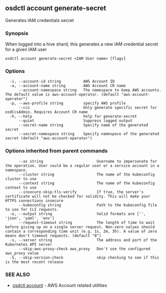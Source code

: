 ## osdctl account generate-secret

Generates IAM credentials secret

### Synopsis

When logged into a hive shard, this generates a new IAM credential secret for a given IAM user

```
osdctl account generate-secret <IAM User name> [flags]
```

### Options

```
  -i, --account-id string          AWS Account ID
  -a, --account-name string        AWS Account CR name
      --account-namespace string   The namespace to keep AWS accounts. The default value is aws-account-operator. (default "aws-account-operator")
  -p, --aws-profile string         specify AWS profile
      --ccs                        Only generate specific secret for osdCcsAdmin. Requires Account CR name
  -h, --help                       help for generate-secret
      --quiet                      Suppress logged output
      --secret-name string         Specify name of the generated secret
      --secret-namespace string    Specify namespace of the generated secret (default "aws-account-operator")
```

### Options inherited from parent commands

```
      --as string                        Username to impersonate for the operation. User could be a regular user or a service account in a namespace.
      --cluster string                   The name of the kubeconfig cluster to use
      --context string                   The name of the kubeconfig context to use
      --insecure-skip-tls-verify         If true, the server's certificate will not be checked for validity. This will make your HTTPS connections insecure
      --kubeconfig string                Path to the kubeconfig file to use for CLI requests.
  -o, --output string                    Valid formats are ['', 'json', 'yaml', 'env']
      --request-timeout string           The length of time to wait before giving up on a single server request. Non-zero values should contain a corresponding time unit (e.g. 1s, 2m, 3h). A value of zero means don't timeout requests. (default "0")
  -s, --server string                    The address and port of the Kubernetes API server
      --skip-aws-proxy-check aws_proxy   Don't use the configured aws_proxy value
  -S, --skip-version-check               skip checking to see if this is the most recent release
```

### SEE ALSO

* [osdctl account](osdctl_account.md)	 - AWS Account related utilities

